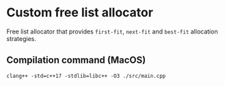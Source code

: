 # Custom free list allocator

Free list allocator that provides `first-fit`, `next-fit` and `best-fit`
allocation strategies.

## Compilation command (MacOS)

```
clang++ -std=c++17 -stdlib=libc++ -O3 ./src/main.cpp
```
